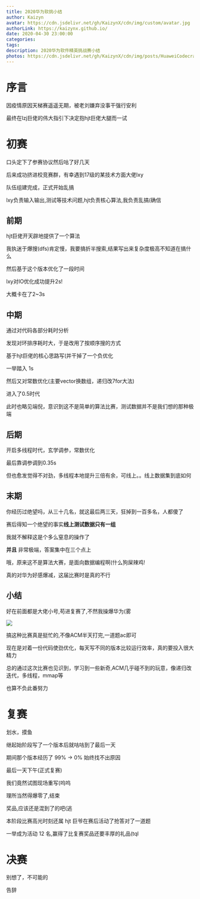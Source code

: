 ```yaml
---
title: 2020华为软挑小结
author: Kaizyn
avatar: https://cdn.jsdelivr.net/gh/KaizynX/cdn/img/custom/avatar.jpg
authorLink: https://kaizynx.github.io/
date: 2020-04-30 23:00:00
categories:
tags:
description: 2020华为软件精英挑战赛小结
photos: https://cdn.jsdelivr.net/gh/KaizynX/cdn/img/posts/HuaweiCodecraft2020/cover.png 
---
```

# 序言

因疫情原因天梯赛遥遥无期，被老刘嫌弃没事干强行安利

最终在lzj巨佬的伟大指引下决定抱hjt巨佬大腿而一试

# 初赛

口头定下了参赛协议然后咕了好几天

后来成功挤进校竞赛群，有幸遇到17级的某技术方面大佬lxy

队伍组建完成，正式开始乱搞

lxy负责输入输出,测试等技术问题,hjt负责核心算法,我负责乱搞(确信

## 前期

hjt巨佬开天辟地提供了一个算法

我执迷于爆搜(dfs)肯定慢，我要搞折半搜索,结果写出来复杂度极高不知道在搞什么

然后基于这个版本优化了一段时间

lxy对IO优化成功提升2s!

大概卡在了2~3s

## 中期

通过对代码各部分耗时分析

发现对环排序耗时大，于是改用了按顺序搜的方式

基于hjt巨佬的核心思路写(并干掉了一个负优化

一举踏入 1s

然后又对常数优化(主要vector换数组，递归改7for大法)

进入了0.5时代

此时也略见端倪，意识到这不是简单的算法比赛，测试数据并不是我们想的那种极端

## 后期

开启多线程时代，玄学调参，常数优化

最后靠调参调到0.35s

但也愈发觉得不对劲，多线程本地提升三倍有余，可线上。。线上数据集到底如何

## 末期

你经历过绝望吗，从三十几名，就这最后两三天，狂掉到一百多名，人都傻了

赛后得知一个绝望的事实**线上测试数据只有一组**

我就不解释这是个多么窒息的操作了

**并且** 非常极端，答案集中在三个点上

哦，原来这不是算法大赛，是面向数据编程啊(什么狗屎辣鸡!

真的对华为好感爆减，这届比赛时是真的不行

## 小结

好在前面都是大佬小号,苟进复赛了,不然我操爆华为(雾

<img src="https://cdn.jsdelivr.net/gh/KaizynX/cdn/img/posts/HuaweiCodecraft2020/preliminaries.jpg" data-action="zoom">

搞这种比赛真是挺忙的,不像ACM半天打完,一道题ac即可

现在是对着一份代码使劲优化，每天写不同的版本比较运行效率，真的要投入很大精力

总的通过这次比赛也见识到，学习到一些新奇,ACM几乎碰不到的玩意，像递归改迭代，多线程，mmap等

也算不负此番努力

# 复赛

划水，摸鱼

继起始阶段写了一个版本后就咕咕到了最后一天

期间那个版本经历了 99% -> 0% 始终找不出原因

最后一天下午(正式复赛)

我们竟然试图现场重写(呜呜

理所当然得爆零了,结束

奖品,应该还是混到了的吧(逃

本阶段比赛高光时刻还属 hjt 巨爷在赛后活动了抢答对了一道题

一举成为活动 12 名,赢得了比复赛奖品还要丰厚的礼品(tql

# 决赛

别想了，不可能的

告辞